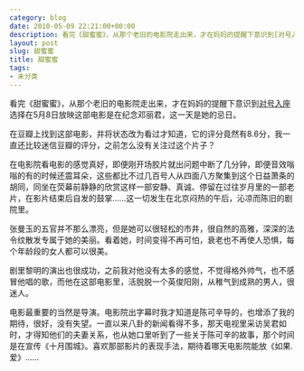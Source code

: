 ```yaml
---
category: blog
date: 2010-05-09 22:21:00+00:00
description: 看完《甜蜜蜜》，从那个老旧的电影院走出来，才在妈妈的提醒下意识到[对号入座](h
layout: post
slug: 甜蜜蜜
title: 甜蜜蜜
tags:
- 未分类
---
```


看完《甜蜜蜜》，从那个老旧的电影院走出来，才在妈妈的提醒下意识到[对号入座](http://www.ruzuo.com/)选择在5月8日放映这部电影是在纪念邓丽君，这一天是她的忌日。  
  
在豆瓣上找到这部电影，并将状态改为看过才知道，它的评分竟然有8.6分，我一直还比较迷信豆瓣的评分，之前怎么没有关注过这个片子？  
  
在电影院看电影的感觉真好，即便刚开场胶片就出问题中断了几分钟，即便音效嗡嗡的有的时候还震耳朵，这些都比不过几百号人从四面八方聚集到这个日益萧条的胡同，同坐在荧幕前静静的欣赏这样一部安静、真诚、停留在过往岁月里的一部老片，在影片结束后自发的鼓掌……这一切发生在北京闷热的午后，沁凉而陈旧的剧院里。  
  
张曼玉的五官并不那么漂亮，但是她可以很轻松的市井，很自然的高雅，深深的法令纹散发专属于她的美丽。看着她，时间变得不再可怕，衰老也不再使人恐惧，每个年龄段的女人都可以很美。  
  
剧里黎明的演出也很成功，之前我对他没有太多的感觉，不觉得格外帅气，也不感冒他唱的歌，而他在这部电影里，活脱脱一个英俊阳刚，从稚气到成熟的男人，很迷人。  
  
电影最重要的当然是导演。电影院出字幕时我才知道是陈可辛导的，也增添了我的期待，很好，没有失望。一直以来八卦的新闻看得不多，那天电视里采访吴君如时，才得知他们的夫妻关系，也从她口里听到了一些关于陈可辛的故事，那个时间是在宣传《十月围城》。喜欢那部影片的表现手法，期待着哪天电影院能放《如果.爱》……
